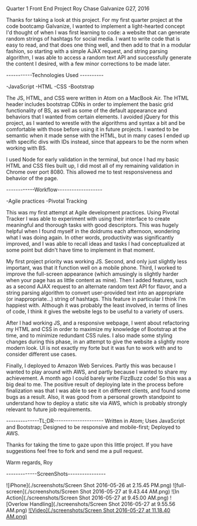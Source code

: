Quarter 1 Front End Project
Roy Chase
Galvanize G27, 2016

Thanks for taking a look at this project. For my first quarter project at the code bootcamp Galvanize, I wanted to implement a light-hearted concept I'd thought of when I was first learning to code: a website that can generate random strings of hashtags for social media. I want to write code that is easy to read, and that does one thing well, and then add to that in a modular fashion, so starting with a simple AJAX request, and string parsing algorithm, I was able to access a random text API and successfully generate the content I desired, with a few minor corrections to be made later.

-----------Technologies Used ----------

-JavaScript
-HTML
-CSS
-Bootstrap

The JS, HTML, and CSS were written in Atom on a MacBook Air. The HTML header includes bootstrap CDNs in order to implement the basic grid functionality of BS, as well as some of the default appearance and behaviors that I wanted from certain elements. I avoided jQuery for this project, as I wanted to wrestle with the algorithms and syntax a bit and be comfortable with those before using it in future projects. I wanted to be semantic when it made sense with the HTML, but in many cases I ended up with specific divs with IDs instead, since that appears to be the norm when working with BS.

I used Node for early validation in the terminal, but once I had my basic HTML and CSS files built up, I did most all of my remaining validation in Chrome over port 8080. This allowed me to test responsiveness and behavior of the page.

------------Workflow-------------------

-Agile practices
-Pivotal Tracking

This was my first attempt at Agile development practices. Using Pivotal Tracker I was able to experiment with using their interface to create meaningful and thorough tasks with good descriptors. This was hugely helpful when I found myself in the doldrums each afternoon, wondering what I was doing again. In other words, productivity was significantly improved, and I was able to recall ideas and tasks I had conceptualized at some point but didn't have time to implement in that moment.

My first project priority was working JS. Second, and only just slightly less important, was that it function well on a mobile phone. Third, I worked to improve the full-screen appearance (which amusingly is slightly harder when your page has as little content as mine). Then I added features, such as a second AJAX request to an alternate random text API for flavor, and a string parsing algorithm to convert user-provided text into an appropriate (or inappropriate...) string of hashtags. This feature in particular I think I'm happiest with. Although it was probably the least involved, in terms of lines of code, I think it gives the website legs to be useful to a variety of users.

After I had working JS, and a responsive webpage, I went about refactoring my HTML and CSS in order to maximize my knowledge of Bootstrap at the time, and to minimize redundant CSS rules. I also made some styling changes during this phase, in an attempt to give the website a slightly more modern look. UI is not exactly my forte but it was fun to work with and to consider different use cases.

Finally, I deployed to Amazon Web Services. Partly this was because I wanted to play around with AWS, and partly because I wanted to share my achievement. A month ago I could barely write FizzBuzz code! So this was a big deal to me. The positive result of deploying late in the process before finalization was that I was able to see it on different clients, and found some bugs as a result. Also, it was good from a personal growth standpoint to understand how to deploy a static site via AWS, which is probably strongly relevant to future job requirements.

--------------TL;DR---------------------
Written in Atom;
Uses JavaScript and Bootstrap;
Designed to be responsive and mobile-first;
Deployed to AWS.

Thanks for taking the time to gaze upon this little project. If you have suggestions feel free to fork and send me a pull request.

Warm regards,
Roy

-------------ScreenShots----------------

![iPhone](./screenshots/Screen Shot 2016-05-26 at 2.15.45 PM.png)
![full-screen](./screenshots/Screen Shot 2016-05-27 at 9.43.44 AM.png)
![In Action](./screenshots/Screen Shot 2016-05-27 at 9.45.00 AM.png)
![Overlow Handling](./screenshots/Screen Shot 2016-05-27 at 9.55.56 AM.png)
[![Video](./screenshots/Screen Shot 2016-05-27 at 11.18.40 AM.png)](https://youtu.be/5AnXslORgMY "Video Presentation")
